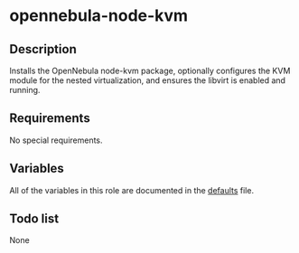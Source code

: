 # opennebula-node-kvm

## Description

Installs the OpenNebula node-kvm package, optionally configures the KVM module for the nested virtualization, and ensures the libvirt is enabled and running.

## Requirements

No special requirements.

## Variables

All of the variables in this role are documented in the [defaults](defaults/main.yaml) file.

## Todo list

None
